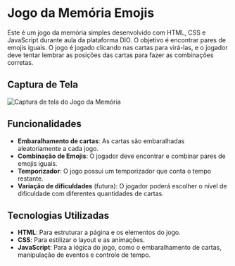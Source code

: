 # Jogo da Memória Emojis

Este é um jogo da memória simples desenvolvido com HTML, CSS e JavaScript durante aula da plataforma DIO. O objetivo é encontrar pares de emojis iguais. O jogo é jogado clicando nas cartas para virá-las, e o jogador deve tentar lembrar as posições das cartas para fazer as combinações corretas.

## Captura de Tela

![Captura de tela do Jogo da Memória](imagens/JOGOdaMemoria.png)

## Funcionalidades

- **Embaralhamento de cartas**: As cartas são embaralhadas aleatoriamente a cada jogo.
- **Combinação de Emojis**: O jogador deve encontrar e combinar pares de emojis iguais.
- **Temporizador**: O jogo possui um temporizador que conta o tempo restante.
- **Variação de dificuldades** (futura): O jogador poderá escolher o nível de dificuldade com diferentes quantidades de cartas.

## Tecnologias Utilizadas

- **HTML**: Para estruturar a página e os elementos do jogo.
- **CSS**: Para estilizar o layout e as animações.
- **JavaScript**: Para a lógica do jogo, como o embaralhamento de cartas, manipulação de eventos e controle de tempo.
